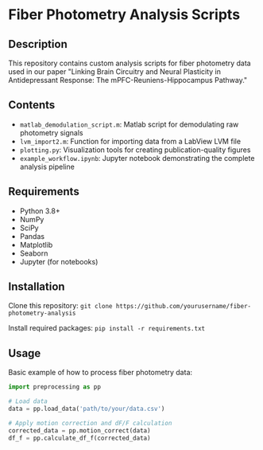 # Fiber Photometry Analysis Scripts

## Description
This repository contains custom analysis scripts for fiber photometry data used in our paper "Linking Brain Circuitry and Neural Plasticity in Antidepressant Response: The mPFC-Reuniens-Hippocampus Pathway." 

## Contents
- `matlab_demodulation_script.m`: Matlab script for demodulating raw photometry signals
- `lvm_import2.m`: Function for importing data from a LabView LVM file
- `plotting.py`: Visualization tools for creating publication-quality figures
- `example_workflow.ipynb`: Jupyter notebook demonstrating the complete analysis pipeline

## Requirements
- Python 3.8+
- NumPy
- SciPy
- Pandas
- Matplotlib
- Seaborn
- Jupyter (for notebooks)

## Installation
Clone this repository:
```git clone https://github.com/yourusername/fiber-photometry-analysis```

Install required packages:
```pip install -r requirements.txt```

## Usage
Basic example of how to process fiber photometry data:

```python
import preprocessing as pp

# Load data
data = pp.load_data('path/to/your/data.csv')

# Apply motion correction and dF/F calculation
corrected_data = pp.motion_correct(data)
df_f = pp.calculate_df_f(corrected_data)
